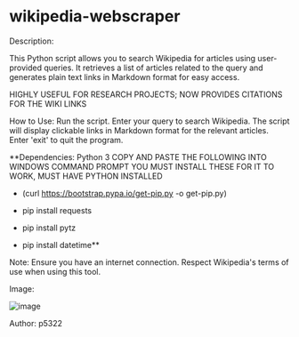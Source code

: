 # wikipedia-webscraper

Description:

This Python script allows you to search Wikipedia for articles using user-provided queries. It retrieves a list of articles related to the query and generates plain text links in Markdown format for easy access.

HIGHLY USEFUL FOR RESEARCH PROJECTS; NOW PROVIDES CITATIONS FOR THE WIKI LINKS

How to Use:
Run the script.
Enter your query to search Wikipedia.
The script will display clickable links in Markdown format for the relevant articles.
Enter 'exit' to quit the program.

**Dependencies:
Python 3
COPY AND PASTE THE FOLLOWING INTO WINDOWS COMMAND PROMPT
YOU MUST INSTALL THESE FOR IT TO WORK, MUST HAVE PYTHON INSTALLED

  
- (curl https://bootstrap.pypa.io/get-pip.py -o get-pip.py)
  
- pip install requests
  
- pip install pytz
  
- pip install datetime**




Note:
Ensure you have an internet connection.
Respect Wikipedia's terms of use when using this tool.

Image:

![image](https://github.com/p5322/wikipedia-webscraper/assets/147680302/8ff2ba9b-648a-4e0d-8a11-25da7bb80fc3)

Author:
p5322
